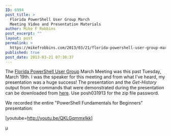```yaml
---
ID: 6994
post_title: >
  Florida PowerShell User Group March
  Meeting Video and Presentation Materials
author: Mike F Robbins
post_excerpt: ""
layout: post
permalink: >
  https://mikefrobbins.com/2013/03/21/florida-powershell-user-group-march-meeting-video-and-presentation-materials/
published: true
post_date: 2013-03-21 07:30:37
---
```

The <a href="http://www.maxtblog.com/flpsug-speakers-lineup-for-2013/" target="_blank">Florida PowerShell User Group</a> March Meeting was this past Tuesday, March 19th. I was the speaker for this meeting and from what I've heard, my presentation was a huge success! The presentation and the <em>Get-History</em> output from the commands that were demonstrated during the presentation can be downloaded from <a href="http://mikefrobbins.com/wp-content/uploads/2014/02/flpsug-meeting-031913.zip">here</a>. Use posh031913 for the zip file password.

We recorded the entire "PowerShell Fundamentals for Beginners" presentation:

[youtube=http://youtu.be/QKLGqmmxIkk]

µ